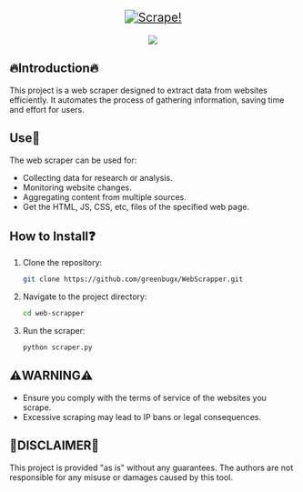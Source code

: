 <p align="center">
  <a href="#">
    <img src="https://img.shields.io/badge/Web_Scraper_v1-GreenBugX-8A2BE2?style=for-the-badge&logo=insects&logoColor=white&labelColor=darkgreen&color=green&labelWidth=400&logoWidth=40" alt="Scrape!" style="transform: scale(1.5); margin: 10px 0;" />
  </a>
</p>

<p align="center">
  <a href="https://skillicons.dev">
    <img src="https://skillicons.dev/icons?i=git,py,vscode" />
  </a>
</p>

## 🔥Introduction🔥
This project is a web scraper designed to extract data from websites efficiently. It automates the process of gathering information, saving time and effort for users.

## Use📜
The web scraper can be used for:
- Collecting data for research or analysis.
- Monitoring website changes.
- Aggregating content from multiple sources.
- Get the HTML, JS, CSS, etc, files of the specified web page.

## How to Install❓
1. Clone the repository:
    ```bash
    git clone https://github.com/greenbugx/WebScrapper.git
    ```
2. Navigate to the project directory:
    ```bash
    cd web-scrapper
    ```
3. Run the scraper:
    ```bash
    python scraper.py
    ```

## ⚠️WARNING⚠️
- Ensure you comply with the terms of service of the websites you scrape.
- Excessive scraping may lead to IP bans or legal consequences.

## 📛DISCLAIMER📛
This project is provided "as is" without any guarantees. The authors are not responsible for any misuse or damages caused by this tool.
